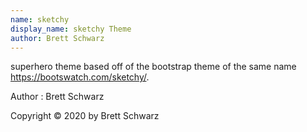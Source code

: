 ```yaml
---
name: sketchy
display_name: sketchy Theme
author: Brett Schwarz
---
```

superhero theme based off of the bootstrap theme of the same name https://bootswatch.com/sketchy/.

Author
: Brett Schwarz

Copyright © 2020 by Brett Schwarz
